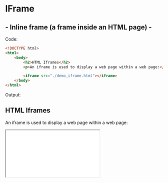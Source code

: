 # IFrame

## - Inline frame (a frame inside an HTML page) -

Code:

```html
<!DOCTYPE html>
<html>
    <body>
        <h2>HTML Iframes</h2>
        <p>An iframe is used to display a web page within a web page:</p>

        <iframe src="./demo_iframe.html"></iframe>
    </body>
</html>
```

Output:

<!DOCTYPE html>
<html>
    <body>
<h2>HTML Iframes</h2>
<p>An iframe is used to display a web page within a web page:</p>

<iframe src="./demo_iframe.html"></iframe>
    </body>
</html>